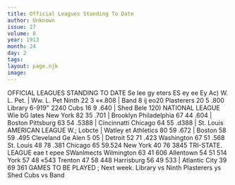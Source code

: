 ```yaml
---
title: Official Leagues Standing To Date
author: Unknown
issue: 27
volume: 8
year: 1913
month: 24
day: 2
tags:
layout: page.njk
image:
---
```

OFFICIAL LEAGUES STANDING TO DATE    Se lee gy eters ES ey ee Ey Ac) W. L. Pet. | Ww. L. Pet Ninth 22 3 ««.808 | Band 8 ij eo20 Plasterers 20 5 .800 Library 6-919" 2240 Cubs 16 9 .640 | Shed Bele 120) NATIONAL LEAGUE Wie bG lates New York 82 35 .701 | Brooklyn Philadelphia 67 44 .604 | Boston Pittsburg 63 54 .5388 | Cincinnatti Chicago 64 55 .d388 | St. Louis AMERICAN LEAGUE W.; Lobcte | Watley et Athletics 80 59 .672 | Boston 58 59 .495 Cleveland Ge Alen 5 05 | Detroit 52 71 .423 Washington 67 51 .568 St. Louis 48 78 .381 Chicago 65 59.524 New York 40 76 3845 TRI-STATE. LEAGUE eae t epee SWanlmects Wilmington 63 41 606 Allentown 54 51 514 York 57 48 «543 Trenton 47 58 448 Harrisburg 56 49 533 | Atlantic City 39 69 361 GAMES TO BE PLAYED ; Next week. Library vs Ninth Plasterers ys Shed Cubs vs Band 




